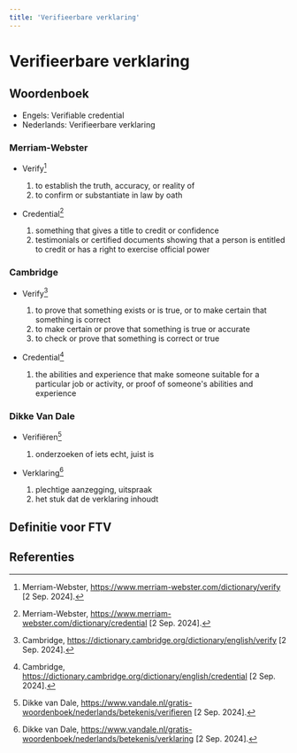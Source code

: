 ```yaml
---
title: 'Verifieerbare verklaring'
---
```


# Verifieerbare verklaring

## Woordenboek

- Engels: Verifiable credential
- Nederlands: Verifieerbare verklaring

### Merriam-Webster

- Verify[^1]
  1. to establish the truth, accuracy, or reality of
  2. to confirm or substantiate in law by oath

- Credential[^2]
  1. something that gives a title to credit or confidence
  2. testimonials or certified documents showing that a person is entitled to credit or has a right to exercise official power

### Cambridge

- Verify[^3]
  1. to prove that something exists or is true, or to make certain that something is correct
  2. to make certain or prove that something is true or accurate
  3. to check or prove that something is correct or true

- Credential[^4]
  1. the abilities and experience that make someone suitable for a particular job or activity, or proof of someone's abilities and experience

### Dikke Van Dale

- Verifiëren[^5]
  1. onderzoeken of iets echt, juist is

- Verklaring[^6]
  1. plechtige aanzegging, uitspraak
  2. het stuk dat de verklaring inhoudt

## Definitie voor FTV

## Referenties

[^1]: Merriam-Webster, https://www.merriam-webster.com/dictionary/verify [2 Sep. 2024].
[^2]: Merriam-Webster, https://www.merriam-webster.com/dictionary/credential [2 Sep. 2024].
[^3]: Cambridge, https://dictionary.cambridge.org/dictionary/english/verify [2 Sep. 2024].
[^4]: Cambridge, https://dictionary.cambridge.org/dictionary/english/credential [2 Sep. 2024].
[^5]: Dikke van Dale, https://www.vandale.nl/gratis-woordenboek/nederlands/betekenis/verifieren [2 Sep. 2024].
[^6]: Dikke van Dale, https://www.vandale.nl/gratis-woordenboek/nederlands/betekenis/verklaring [2 Sep. 2024].
